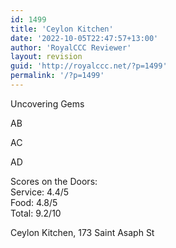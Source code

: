 ```yaml
---
id: 1499
title: 'Ceylon Kitchen'
date: '2022-10-05T22:47:57+13:00'
author: 'RoyalCCC Reviewer'
layout: revision
guid: 'http://royalccc.net/?p=1499'
permalink: '/?p=1499'
---
```


Uncovering Gems

AB

AC

AD

Scores on the Doors:  
Service: 4.4/5  
Food: 4.8/5  
Total: 9.2/10

Ceylon Kitchen, 173 Saint Asaph St